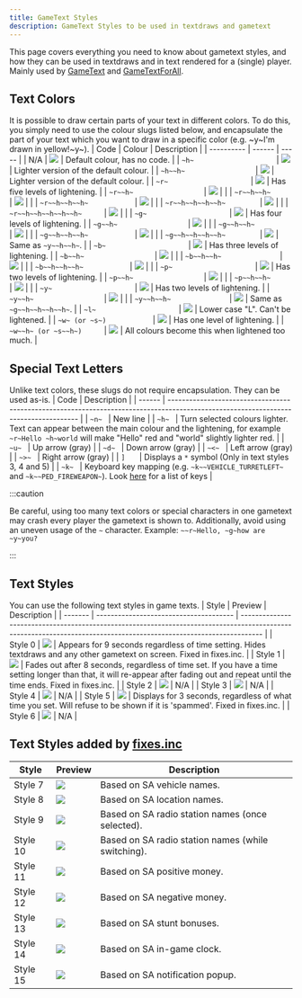 ```yaml
---
title: GameText Styles
description: GameText Styles to be used in textdraws and gametext
---
```


This page covers everything you need to know about gametext styles, and how they can be used in textdraws and in text rendered for a (single) player.
Mainly used by [GameText](../functions/GameTextForPlayer) and [GameTextForAll](../functions/GameTextForAll).

## Text Colors
It is possible to draw certain parts of your text in different colors. To do this, you simply need to use the colour slugs listed below, and encapsulate the part of your text which you want to draw in a specific color (e.g. \~y\~I'm drawn in yellow!\~y\~).
| Code                      | Colour | Description |
| ----------                | ------ | ----- |
| N/A                       | ![](/images/gameTextStyles/-.png) | Default colour, has no code.           |
| `~h~                    ` | ![](/images/gameTextStyles/h.png) | Lighter version of the default colour. |
| `~h~~h~                 ` | ![](/images/gameTextStyles/hh.png) | Lighter version of the default colour. |
| `~r~                    ` | ![](/images/gameTextStyles/r.png) | Has five levels of lightening.         |
| `~r~~h~                 ` | ![](/images/gameTextStyles/rh.png) | |
| `~r~~h~~h~              ` | ![](/images/gameTextStyles/rhh.png) | |
| `~r~~h~~h~~h~           ` | ![](/images/gameTextStyles/rhhh.png) | |
| `~r~~h~~h~~h~~h~        ` | ![](/images/gameTextStyles/rhhhh.png) | |
| `~r~~h~~h~~h~~h~~h~     ` | ![](/images/gameTextStyles/rhhhhh.png) | |
| `~g~                    ` | ![](/images/gameTextStyles/g.png) | Has four levels of lightening. |
| `~g~~h~                 ` | ![](/images/gameTextStyles/gh.png) | |
| `~g~~h~~h~              ` | ![](/images/gameTextStyles/ghh.png) | |
| `~g~~h~~h~~h~           ` | ![](/images/gameTextStyles/ghhh.png) | |
| `~g~~h~~h~~h~~h~        ` | ![](/images/gameTextStyles/ghhhh.png) | Same as `~y~~h~~h~`. |
| `~b~                    ` | ![](/images/gameTextStyles/b.png) | Has three levels of lightening. |
| `~b~~h~                 ` | ![](/images/gameTextStyles/bh.png) | |
| `~b~~h~~h~              ` | ![](/images/gameTextStyles/bhh.png) | |
| `~b~~h~~h~~h~           ` | ![](/images/gameTextStyles/bhhh.png) | |
| `~p~                    ` | ![](/images/gameTextStyles/p.png) | Has two levels of lightening. |
| `~p~~h~                 ` | ![](/images/gameTextStyles/ph.png) | |
| `~p~~h~~h~              ` | ![](/images/gameTextStyles/phh.png) | |
| `~y~                    ` | ![](/images/gameTextStyles/y.png) | Has two levels of lightening. |
| `~y~~h~                 ` | ![](/images/gameTextStyles/yh.png) | |
| `~y~~h~~h~              ` | ![](/images/gameTextStyles/yhh.png) | Same as `~g~~h~~h~~h~~h~`. |
| `~l~                    ` | ![](/images/gameTextStyles/l.png) | Lower case "L".  Can't be lightened. |
| `~w~ (or ~s~)           ` | ![](/images/gameTextStyles/w.png) | Has one level of lightening. |
| `~w~~h~ (or ~s~~h~)     ` | ![](/images/gameTextStyles/wh.png) | All colours become this when lightened too much. |

## Special Text Letters
Unlike text colors, these slugs do not require encapsulation. They can be used as-is.
| Code | Description                                                                                                                         |
| ------ | ----------------------------------------------------------------------------------------------------------------------------------- |
| `~n~ ` | New line                                                                                                                            |
| `~h~ ` | Turn selected colours lighter.  Text can appear between the main colour and the lightening, for example `~r~Hello ~h~world` will make "Hello" red and "world" slightly lighter red. |
| `~u~ ` | Up arrow (gray)                                                                                                                     |
| `~d~ ` | Down arrow (gray)                                                                                                                   |
| `~<~ ` | Left arrow (gray)                                                                                                                   |
| `~>~ ` | Right arrow (gray)                                                                                                                  |
| `]   ` | Displays a `*` symbol (Only in text styles 3, 4 and 5)                                                                               |
| `~k~ ` | Keyboard key mapping (e.g. `~k~~VEHICLE_TURRETLEFT~` and `~k~~PED_FIREWEAPON~`). Look [here](../resources/keys) for a list of keys    |

:::caution

Be careful, using too many text colors or special characters in one gametext may crash every player the gametext is shown to. Additionally, avoid using an uneven usage of the `~` character. Example: `~~r~Hello, ~g~how are ~y~you?`

:::

## Text Styles
You can use the following text styles in game texts.
| Style   | Preview                                | Description                                                                                                                                                        |
| ------- | -------------------------------------- | ------------------------------------------------------------------------------------------------------------------------------------------------------------------ |
| Style 0 | ![](/images/gameTextStyles/style0.png) | Appears for 9 seconds regardless of time setting. Hides textdraws and any other gametext on screen.  Fixed in fixes.inc.                                                                |
| Style 1 | ![](/images/gameTextStyles/style1.png) | Fades out after 8 seconds, regardless of time set. If you have a time setting longer than that, it will re-appear after fading out and repeat until the time ends.  Fixed in fixes.inc. |
| Style 2 | ![](/images/gameTextStyles/style2.png) | N/A                                                                                                                                                                |
| Style 3 | ![](/images/gameTextStyles/style3.png) | N/A                                                                                                                                                                |
| Style 4 | ![](/images/gameTextStyles/style4.png) | N/A                                                                                                                                                                |
| Style 5 | ![](/images/gameTextStyles/style5.png) | Displays for 3 seconds, regardless of what time you set. Will refuse to be shown if it is 'spammed'.  Fixed in fixes.inc.                                                               |
| Style 6 | ![](/images/gameTextStyles/style6.png) | N/A                                                                                                                                                                |

## Text Styles added by [fixes.inc](https://github.com/pawn-lang/sa-mp-fixes)  
| Style   | Preview                                | Description                                                                                                                                                        |
| ------- | -------------------------------------- | ------------------------------------------------------------------------------------------------------------------------------------------------------------------ |
| Style 7 | ![](/images/gameTextStyles/style7.png) | Based on SA vehicle names.                                                                                                                                                             |
| Style 8 | ![](/images/gameTextStyles/style8.png) | Based on SA location names.                                                                                                                                                              |
| Style 9 | ![](/images/gameTextStyles/style9.png) | Based on SA radio station names (once selected).                                                                                                                                                              |
| Style 10 | ![](/images/gameTextStyles/style10.png) | Based on SA radio station names (while switching).                                                                                                                                                            |
| Style 11 | ![](/images/gameTextStyles/style11.png) | Based on SA positive money.                                                                                                                                                              |
| Style 12 | ![](/images/gameTextStyles/style12.png) | Based on SA negative money.                                                                                                                                                             |
| Style 13 | ![](/images/gameTextStyles/style13.png) | Based on SA stunt bonuses.                                                                                                                                                             |
| Style 14 | ![](/images/gameTextStyles/style14.png) | Based on SA in-game clock.                                                                                                                                                             |
| Style 15 | ![](/images/gameTextStyles/style15.png) | Based on SA notification popup.                                                                                                                                                              |
